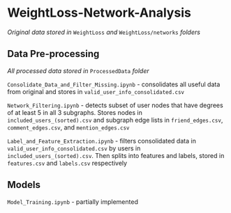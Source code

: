 # WeightLoss-Network-Analysis
*Original data stored in* `WeightLoss` *and* `WeightLoss/networks` *folders*

## Data Pre-processing
*All processed data stored in* `ProcessedData` *folder*

`Consolidate_Data_and_Filter_Missing.ipynb` - consolidates all useful data from original and stores in `valid_user_info_consolidated.csv`

`Network_Filtering.ipynb` - detects subset of user nodes that have degrees of at least 5 in all 3 subgraphs. Stores nodes in `included_users_(sorted).csv` and subgraph edge lists in `friend_edges.csv`, `comment_edges.csv`, and `mention_edges.csv`

`Label_and_Feature_Extraction.ipynb` - filters consolidated data in `valid_user_info_consolidated.csv` by users in `included_users_(sorted).csv`. Then splits into features and labels, stored in `features.csv` and `labels.csv` respectively

## Models
`Model_Training.ipynb` - partially implemented
